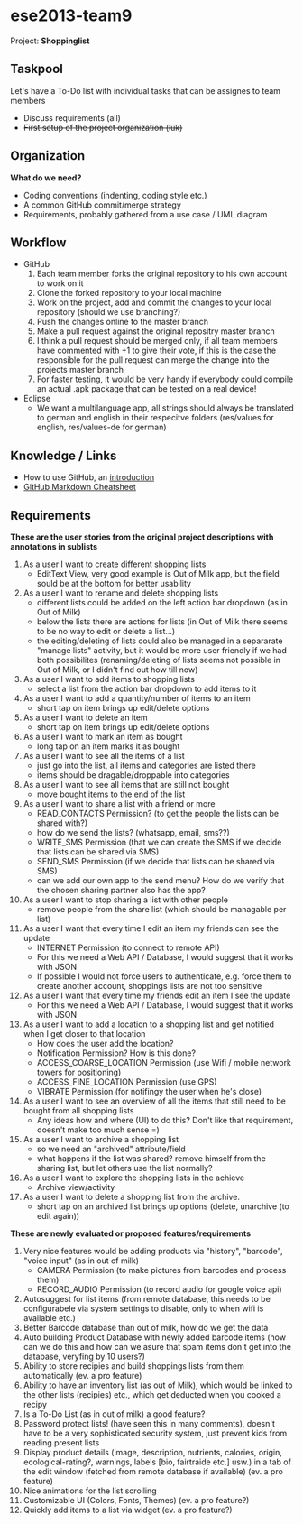 # ese2013-team9

Project: **Shoppinglist**


## Taskpool

Let's have a To-Do list with individual tasks that can be assignes to team members
- Discuss requirements (all)
- ~~First setup of the project organization (luk)~~


## Organization

**What do we need?**

- Coding conventions (indenting, coding style etc.)
- A common GitHub commit/merge strategy
- Requirements, probably gathered from a use case / UML diagram


## Workflow

- GitHub
	1. Each team member forks the original repository to his own account to work on it
	2. Clone the forked repository to your local machine
	3. Work on the project, add and commit the changes to your local repository (should we use branching?)
	4. Push the changes online to the master branch
	5. Make a pull request against the original repositry master branch
	6. I think a pull request should be merged only, if all team members have commented with +1 to give their vote, if this is the case the responsible for the pull request can merge the change into the projects master branch
	7. For faster testing, it would be very handy if everybody could compile an actual .apk package that can be tested on a real device!
- Eclipse
	- We want a multilanguage app, all strings should always be translated to german and english in their respecitve folders (res/values for english, res/values-de for german)


## Knowledge / Links

- How to use GitHub, an [introduction](http://rogerdudler.github.io/git-guide/index.de.html)
- [GitHub Markdown Cheatsheet](https://github.com/adam-p/markdown-here/wiki/Markdown-Cheatsheet)


## Requirements

**These are the user stories from the original project descriptions with annotations in sublists**

1. As a user I want to create different shopping lists
	- EditText View, very good example is Out of Milk app, but the field sould be at the bottom for better usability
2. As a user I want to rename and delete shopping lists
	- different lists could be added on the left action bar dropdown (as in Out of Milk)
	- below the lists there are actions for lists (in Out of Milk there seems to be no way to edit or delete a list...)
	- the editing/deleting of lists could also be managed in a separarate "manage lists" activity, but it would be more user friendly if we had both possibilites (renaming/deleting of lists seems not possible in Out of Milk, or I didn't find out how till now)
3. As a user I want to add items to shopping lists
	- select a list from the action bar dropdown to add items to it
4. As a user I want to add a quantity/number of items to an item
	- short tap on item brings up edit/delete options
5. As a user I want to delete an item
	- short tap on item brings up edit/delete options
6. As a user I want to mark an item as bought
	- long tap on an item marks it as bought
7. As a user I want to see all the items of a list
	- just go into the list, all items and categories are listed there
	- items should be dragable/droppable into categories
8. As a user I want to see all items that are still not bought
	- move bought items to the end of the list
9. As a user I want to share a list with a friend or more
	- READ_CONTACTS Permission? (to get the people the lists can be shared with?)
	- how do we send the lists? (whatsapp, email, sms??)
	- WRITE_SMS Permission (that we can create the SMS if we decide that lists can be shared via SMS)
	- SEND_SMS Permission (if we decide that lists can be shared via SMS)
	- can we add our own app to the send menu? How do we verify that the chosen sharing partner also has the app?
10. As a user I want to stop sharing a list with other people
	- remove people from the share list (which should be managable per list)
11. As a user I want that every time I edit an item my friends can see the update
	- INTERNET Permission (to connect to remote API)
	- For this we need a Web API / Database, I would suggest that it works with JSON
	- If possible I would not force users to authenticate, e.g. force them to create another account, shoppings lists are not too sensitive
12. As a user I want that every time my friends edit an item I see the update
	- For this we need a Web API / Database, I would suggest that it works with JSON
13. As a user I want to add a location to a shopping list and get notified when I get closer to that location
	- How does the user add the location?
	- Notification Permission? How is this done?
	- ACCESS_COARSE_LOCATION Permission (use Wifi / mobile network towers for positioning)
	- ACCESS_FINE_LOCATION Permission (use GPS)
	- VIBRATE Permission (for notifingy the user when he's close)
14. As a user I want to see an overview of all the items that still need to be bought from all shopping lists
	- Any ideas how and where (UI) to do this? Don't like that requirement, doesn't make too much sense =)
15. As a user I want to archive a shopping list
	- so we need an "archived" attribute/field
	- what happens if the list was shared? remove himself from the sharing list, but let others use the list normally?
16. As a user I want to explore the shopping lists in the achieve
	- Archive view/activity
17. As a user I want to delete a shopping list from the archive.
	- short tap on an archived list brings up options (delete, unarchive (to edit again))

**These are newly evaluated or proposed features/requirements**

1. Very nice features would be adding products via "history", "barcode", "voice input" (as in out of milk)
	- CAMERA Permission (to make pictures from barcodes and process them)
	- RECORD_AUDIO Permission (to record audio for google voice api)
2. Autosuggest for list items (from remote database, this needs to be configurabele via system settings to disable, only to when wifi is available etc.)
3. Better Barcode database than out of milk, how do we get the data
4. Auto building Product Database with newly added barcode items (how can we do this and how can we asure that spam items don't get into the database, veryfing by 10 users?)
5. Ability to store recipies and build shoppings lists from them automatically (ev. a pro feature)
6. Ability to have an inventory list (as out of Milk), which would be linked to the other lists (recipies) etc., which get deducted when you cooked a recipy
7. Is a To-Do List (as in out of milk) a good feature?
8. Password protect lists! (have seen this in many comments), doesn't have to be a very sophisticated security system, just prevent kids from reading present lists
9. Display product details (image, description, nutrients, calories, origin, ecological-rating?, warnings, labels [bio, fairtraide etc.] usw.) in a tab of the edit window (fetched from remote database if available) (ev. a pro feature)
10. Nice animations for the list scrolling
11. Customizable UI (Colors, Fonts, Themes) (ev. a pro feature?)
12. Quickly add items to a list via widget (ev. a pro feature?)
